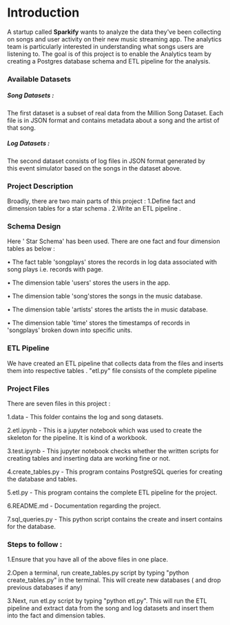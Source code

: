 # Introduction
A startup called **Sparkify** wants to analyze the data they've been collecting on songs and user activity on their new music streaming app. The analytics team is particularly interested in understanding what songs users are listening to.  The goal is of this project is to enable the Analytics team by creating a Postgres database schema and ETL pipeline for the analysis. 
### Available Datasets 
##### Song Datasets :  
The first dataset is a subset of real data from the Million Song Dataset. Each file is in JSON format and contains metadata about a song and the artist of that song. 
 ##### Log Datasets : 
 The second dataset consists of log files in JSON format generated by this event simulator based on the songs in the dataset above.
### Project Description
Broadly, there are two main parts of this project :
1.Define fact and dimension tables for a star schema .
2.Write an ETL pipeline .
### Schema Design
Here ' Star Schema' has been used. There are one fact and four dimension tables as below :

• The fact table 'songplays' stores the records in log data associated with song plays i.e. records with page.

• The dimension table 'users' stores the users in the app.

• The dimension table 'song'stores the songs in the music database.

• The dimension table 'artists' stores the artists the in music database.

• The dimension table 'time' stores the timestamps of records in 'songplays' broken down into specific units.

### ETL Pipeline
We have created an ETL pipeline that collects data from the files and inserts them into respective tables . "etl.py" file consists of the complete pipeline
### Project Files 
There are seven files in this project :

1.data - This folder contains the log and song datasets.

2.etl.ipynb - This is a jupyter notebook which was used to create the skeleton for the pipeline. It is kind of a workbook.

3.test.ipynb - This jupyter notebook checks whether the written scripts for creating tables and inserting data are working fine or not.

4.create_tables.py - This program contains PostgreSQL queries for creating the database and tables.

5.etl.py - This program contains the complete ETL pipeline for the project.

6.README.md - Documentation regarding the project.

7.sql_queries.py - This python script contains the create and insert contains for the database.

### Steps to follow :

1.Ensure that you have all of the above files in one place.

2.Open a terminal, run create_tables.py script by typing "python create_tables.py" in the terminal. This will create new databases ( and drop previous databases if any)

3.Next, run etl.py script by typing "python etl.py". This will run the ETL pipeline and extract data from the song and log datasets and insert them into the fact and dimension tables.

